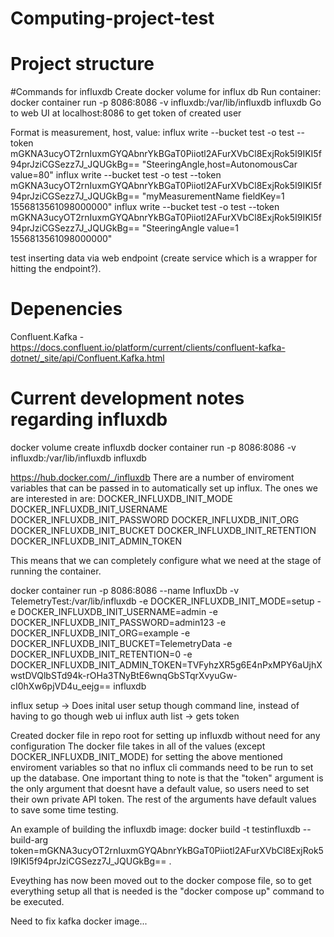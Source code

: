 # Computing-project-test

# Project structure

#Commands for influxdb
Create docker volume for influx db
Run container: docker container run -p 8086:8086 -v influxdb:/var/lib/influxdb influxdb
Go to web UI at localhost:8086 to get token of created user

Format is measurement, host, value:
influx write --bucket test -o test  --token mGKNA3ucyOT2rnIuxmGYQAbnrYkBGaT0Piiotl2AFurXVbCl8ExjRok5I9IKI5f94prJziCGSezz7J_JQUGkBg== "SteeringAngle,host=AutonomousCar value=80"
influx write --bucket test -o test  --token mGKNA3ucyOT2rnIuxmGYQAbnrYkBGaT0Piiotl2AFurXVbCl8ExjRok5I9IKI5f94prJziCGSezz7J_JQUGkBg== "myMeasurementName fieldKey=1 1556813561098000000"
influx write --bucket test -o test  --token mGKNA3ucyOT2rnIuxmGYQAbnrYkBGaT0Piiotl2AFurXVbCl8ExjRok5I9IKI5f94prJziCGSezz7J_JQUGkBg== "SteeringAngle value=1 1556813561098000000"

test inserting data via web endpoint (create service which is a wrapper for hitting the endpoint?).

# Depenencies
Confluent.Kafka - https://docs.confluent.io/platform/current/clients/confluent-kafka-dotnet/_site/api/Confluent.Kafka.html

# Current development notes regarding influxdb

docker volume create influxdb
docker container run -p 8086:8086 -v influxdb:/var/lib/influxdb influxdb

https://hub.docker.com/_/influxdb
There are a number of enviroment variables that can be passed in to automatically set up influx. The ones we are interested in are:
DOCKER_INFLUXDB_INIT_MODE
DOCKER_INFLUXDB_INIT_USERNAME
DOCKER_INFLUXDB_INIT_PASSWORD
DOCKER_INFLUXDB_INIT_ORG
DOCKER_INFLUXDB_INIT_BUCKET
DOCKER_INFLUXDB_INIT_RETENTION
DOCKER_INFLUXDB_INIT_ADMIN_TOKEN

This means that we can completely configure what we need at the stage of running the container.

docker container run -p 8086:8086 --name InfluxDb -v TelemetryTest:/var/lib/influxdb -e DOCKER_INFLUXDB_INIT_MODE=setup -e DOCKER_INFLUXDB_INIT_USERNAME=admin -e DOCKER_INFLUXDB_INIT_PASSWORD=admin123 -e DOCKER_INFLUXDB_INIT_ORG=example -e DOCKER_INFLUXDB_INIT_BUCKET=TelemetryData -e DOCKER_INFLUXDB_INIT_RETENTION=0 -e DOCKER_INFLUXDB_INIT_ADMIN_TOKEN=TVFyhzXR5g6E4nPxMPY6aUjhXwstDVQlbSTd94k-rOHa3TNyBtE6wnqGbSTqrXvyuGw-cI0hXw6pjVD4u_eejg== influxdb


influx setup -> Does inital user setup though command line, instead of having to go though web ui
influx auth list -> gets token 


Created docker file in repo root for setting up influxdb without need for any configuration
The docker file takes in all of the values (except DOCKER_INFLUXDB_INIT_MODE) for setting the above mentioned enviroment variables so that no influx cli commands need to be run to set up the database.
One important thing to note is that the "token" argument is the only argument that doesnt have a default value, so users need to set their own private API token. The rest of the arguments have default values to save some time testing.

An example of building the influxdb image: 
docker build -t testinfluxdb --build-arg token=mGKNA3ucyOT2rnIuxmGYQAbnrYkBGaT0Piiotl2AFurXVbCl8ExjRok5I9IKI5f94prJziCGSezz7J_JQUGkBg== .

Eveything has now been moved out to the docker compose file, so to get everything setup all that is needed is the "docker compose up" command to be executed.

Need to fix kafka docker image...
